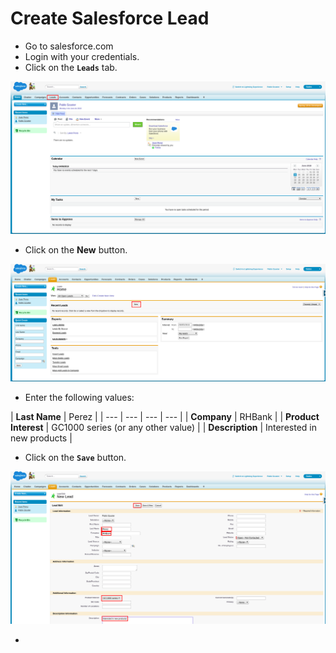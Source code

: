 # Create Salesforce Lead

* Go to salesforce.com
* Login with your credentials.
* Click on the **`Leads`** tab.

![](../../.gitbook/assets/image%20%2873%29.png)

* Click on the **New** button.

![](../../.gitbook/assets/image%20%28166%29.png)

* Enter the following values:

| **Last Name** | Perez |
| --- | --- | --- | --- |
| **Company** | RHBank |
| **Product Interest** | GC1000 series \(or any other value\) |
| **Description** | Interested in new products |

* Click on the **`Save`** button.

![](../../.gitbook/assets/image%20%2816%29.png)

* 
